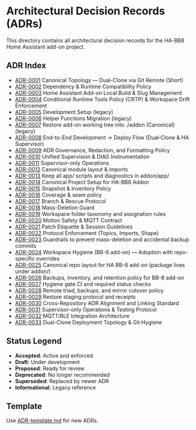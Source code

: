 # Architectural Decision Records (ADRs)

This directory contains all architectural decision records for the HA-BB8 Home Assistant add-on project.

## ADR Index

- [ADR-0001] Canonical Topology — Dual-Clone via Git Remote (Short)
- [ADR-0002] Dependency & Runtime Compatibility Policy
- [ADR-0003] Home Assistant Add-on Local Build & Slug Management
- [ADR-0004] Conditional Runtime Tools Policy (CRTP) & Workspace Drift Enforcement
- [ADR-0005] Development Setup (legacy)
- [ADR-0006] Helper Functions Migration (legacy)
- [ADR-0007] Restore add-on working tree into ./addon (Canonical) (legacy)
- [ADR-0008] End-to-End Development → Deploy Flow (Dual‑Clone & HA Supervisor)
- [ADR-0009] ADR Governance, Redaction, and Formatting Policy
- [ADR-0010] Unified Supervision & DIAG Instrumentation
- [ADR-0011] Supervisor-only Operations
- [ADR-0012] Canonical module layout & imports
- [ADR-0013] Keep all app/ scripts and diagnostics in addon/app/
- [ADR-0014] Canonical Project Setup for HA-BB8 Addon
- [ADR-0015] Snapshot & Inventory Policy
- [ADR-0016] Coverage & seam policy
- [ADR-0017] Branch & Rescue Protocol
- [ADR-0018] Mass-Deletion Guard
- [ADR-0019] Workspace folder taxonomy and assignation rules
- [ADR-0020] Motion Safety & MQTT Contract
- [ADR-0021] Patch Etiquette & Session Guidelines
- [ADR-0022] Protocol Enforcement (Topics, Imports, Shape)
- [ADR-0023] Guardrails to prevent mass-deletion and accidental backup commits
- [ADR-0024] Workspace Hygiene (BB-8 add-on) — Adoption with repo-specific overrides
- [ADR-0025] Canonical repo layout for HA BB-8 add-on (package lives under addon/)
- [ADR-0026] Backups, inventory, and retention policy for BB-8 add-on
- [ADR-0027] Hygiene gate CI and required status checks
- [ADR-0028] Remote triad, backups, and mirror cutover policy
- [ADR-0029] Restore staging protocol and receipts
- [ADR-0030] Cross-Repository ADR Alignment and Linking Standard
- [ADR-0031] Supervisor-only Operations & Testing Protocol
- [ADR-0032] MQTT/BLE Integration Architecture
- [ADR-0033] Dual-Clone Deployment Topology & Git Hygiene

## Status Legend

- **Accepted**: Active and enforced
- **Draft**: Under development
- **Proposed**: Ready for review
- **Deprecated**: No longer recommended
- **Superseded**: Replaced by newer ADR
- **Informational**: Legacy reference

## Template

Use [ADR-template.md](ADR-template.md) for new ADRs.

[ADR-0001]: ADR-0001-workspace-topology.md
[ADR-0002]: ADR-0002-dependency-policy.md
[ADR-0003]: ADR-0003-addon-local-build-patterns.md
[ADR-0004]: ADR-0004-runtime-tools-policy.md
[ADR-0005]: ADR-0005-development-setup.md
[ADR-0006]: ADR-0006-helpers-migration.md
[ADR-0007]: ADR-0007-restore-addon.md
[ADR-0008]: ADR-0008-end-to-end-flow.md
[ADR-0009]: ADR-0009-adr-governance-formatting.md
[ADR-0010]: ADR-0010-unified-supervision-and-diag.md
[ADR-0011]: ADR-0011-supervisor-only-ops.md
[ADR-0012]: ADR-0012-repo-layout-and-imports.md
[ADR-0013]: ADR-0013-keep-addon-app.md
[ADR-0014]: ADR-0014-canonical-project-setup.md
[ADR-0015]: ADR-0015-snapshot-and-inventory-policy.md
[ADR-0016]: ADR-0016-coverage-and-seam-policy.md
[ADR-0017]: ADR-0017-branch-rescue-protocol.md
[ADR-0018]: ADR-0018-mass-deletion-guard.md
[ADR-0019]: ADR-0019-workspace-folder-taxonomy.md
[ADR-0020]: ADR-0020-motion-safety-and-mqtt-contract.md
[ADR-0021]: ADR-0021-patch-etiquette.md
[ADR-0022]: ADR-0022-protocol-enforcement.md
[ADR-0023]: ADR-0023-guardrails-mass-deletion.md
[ADR-0024]: ADR-0024-workspace-hygiene-bb8-addon.md
[ADR-0025]: ADR-0025-canonical-repo-layout-bb8-addon.md
[ADR-0026]: ADR-0026-backups-inventory-and-retention.md
[ADR-0027]: ADR-0027-hygiene-gate-and-status-checks.md
[ADR-0028]: ADR-0028-remotes-and-mirror-cutover-policy.md
[ADR-0029]: ADR-0029-restore-staging-and-receipts.md
[ADR-0030]: ADR-0030-cross-repository-adr-alignment.md
[ADR-0031]: ADR-0031-supervisor-only-operations-testing.md
[ADR-0032]: ADR-0032-mqtt-ble-integration-architecture.md
[ADR-0033]: ADR-0033-dual-clone-topology-git-hygiene.md